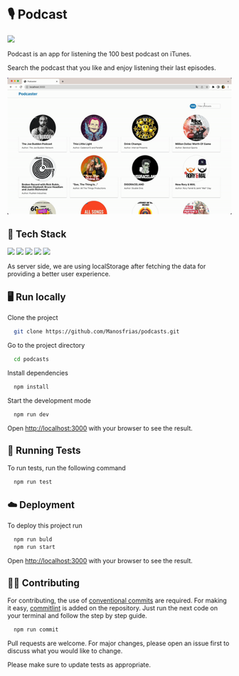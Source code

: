 # :studio_microphone: Podcast

<p>
  <img src="https://img.shields.io/github/v/tag/Manosfrias/podcasts" />
</p>

Podcast is an app for listening the 100 best podcast on iTunes.

Search the podcast that you like and enjoy listening their last episodes.

<img src="./__private/usage.gif"  />

## :floppy_disk: Tech Stack

<p>
<img src="https://img.shields.io/badge/React-20232A?style=for-the-badge&logo=react&logoColor=61DAFB" />
<img src="https://img.shields.io/badge/styled--components-DB7093?style=for-the-badge&logo=styled-components&logoColor=white">
<img src="https://img.shields.io/badge/Next-black?style=for-the-badge&logo=next.js&logoColor=white">
<img src="https://img.shields.io/badge/-jest-%23C21325?style=for-the-badge&logo=jest&logoColor=white">
<img src="https://img.shields.io/badge/-TestingLibrary-%23E33332?style=for-the-badge&logo=testing-library&logoColor=white">
</p>

As server side, we are using localStorage after fetching the data for providing a better user experience.

## :desktop_computer: Run locally

Clone the project

```bash
  git clone https://github.com/Manosfrias/podcasts.git
```

Go to the project directory

```bash
  cd podcasts
```

Install dependencies

```bash
  npm install
```

Start the development mode

```bash
  npm run dev
```

Open [http://localhost:3000](http://localhost:3000) with your browser to see the result.

## :microscope: Running Tests

To run tests, run the following command

```bash
  npm run test
```

## :cloud: Deployment

To deploy this project run

```bash
  npm run buld
  npm run start
```

Open [http://localhost:3000](http://localhost:3000) with your browser to see the result.

## :woman_technologist: Contributing

For contributing, the use of [conventional commits](https://www.conventionalcommits.org/en/v1.0.0/) are required. For making it easy, [commitlint](https://commitlint.js.org/) is added on the repository. Just run the next code on your terminal and follow the step by step guide.

```bash
  npm run commit
```

Pull requests are welcome. For major changes, please open an issue first
to discuss what you would like to change.

Please make sure to update tests as appropriate.
